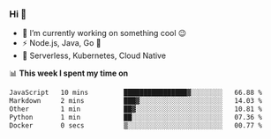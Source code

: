 ### Hi 👋

<!--
**nodejh/nodejh** is a ✨ _special_ ✨ repository because its `README.md` (this file) appears on your GitHub profile.

Here are some ideas to get you started:

- 🔭 I’m currently working on ...
- 🌱 I’m currently learning ...
- 👯 I’m looking to collaborate on ...
- 🤔 I’m looking for help with ...
- 💬 Ask me about ...
- 📫 How to reach me: ...
- 😄 Pronouns: ...
- ⚡ Fun fact: ...
-->

- 🔭 I’m currently working on something cool :wink:
- ⚡ Node.js, Java, Go :thought_balloon:
- 🤖 Serverless, Kubernetes, Cloud Native

📊 **This week I spent my time on**

<!--START_SECTION:waka-->

```txt
JavaScript   10 mins         ████████████████▓░░░░░░░░   66.88 %
Markdown     2 mins          ███▓░░░░░░░░░░░░░░░░░░░░░   14.03 %
Other        1 min           ██▓░░░░░░░░░░░░░░░░░░░░░░   10.81 %
Python       1 min           ██░░░░░░░░░░░░░░░░░░░░░░░   07.36 %
Docker       0 secs          ▒░░░░░░░░░░░░░░░░░░░░░░░░   00.77 %
```

<!--END_SECTION:waka-->


<!--
:traffic_light: **Visitors**

![visitors](https://visitor-badge.glitch.me/badge?page_id=nodejh.nodejh)
-->
